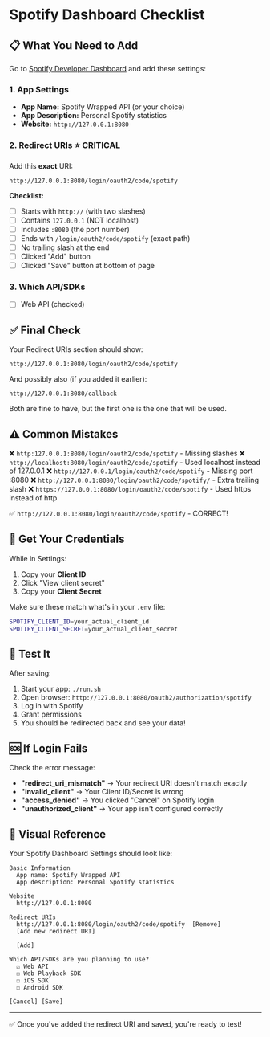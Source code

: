 # Spotify Dashboard Checklist

## 📋 What You Need to Add

Go to [Spotify Developer Dashboard](https://developer.spotify.com/dashboard) and add these settings:

### 1. App Settings

- **App Name:** Spotify Wrapped API (or your choice)
- **App Description:** Personal Spotify statistics
- **Website:** `http://127.0.0.1:8080`

### 2. Redirect URIs ⭐ CRITICAL

Add this **exact** URI:

```
http://127.0.0.1:8080/login/oauth2/code/spotify
```

**Checklist:**
- [ ] Starts with `http://` (with two slashes)
- [ ] Contains `127.0.0.1` (NOT localhost)
- [ ] Includes `:8080` (the port number)
- [ ] Ends with `/login/oauth2/code/spotify` (exact path)
- [ ] No trailing slash at the end
- [ ] Clicked "Add" button
- [ ] Clicked "Save" button at bottom of page

### 3. Which API/SDKs

- [ ] Web API (checked)

## ✅ Final Check

Your Redirect URIs section should show:

```
http://127.0.0.1:8080/login/oauth2/code/spotify
```

And possibly also (if you added it earlier):

```
http://127.0.0.1:8080/callback
```

Both are fine to have, but the first one is the one that will be used.

## ⚠️ Common Mistakes

❌ `http:127.0.0.1:8080/login/oauth2/code/spotify` - Missing slashes
❌ `http://localhost:8080/login/oauth2/code/spotify` - Used localhost instead of 127.0.0.1
❌ `http://127.0.0.1/login/oauth2/code/spotify` - Missing port :8080
❌ `http://127.0.0.1:8080/login/oauth2/code/spotify/` - Extra trailing slash
❌ `https://127.0.0.1:8080/login/oauth2/code/spotify` - Used https instead of http

✅ `http://127.0.0.1:8080/login/oauth2/code/spotify` - CORRECT!

## 🔑 Get Your Credentials

While in Settings:

1. Copy your **Client ID**
2. Click "View client secret"
3. Copy your **Client Secret**

Make sure these match what's in your `.env` file:

```bash
SPOTIFY_CLIENT_ID=your_actual_client_id
SPOTIFY_CLIENT_SECRET=your_actual_client_secret
```

## 🧪 Test It

After saving:

1. Start your app: `./run.sh`
2. Open browser: `http://127.0.0.1:8080/oauth2/authorization/spotify`
3. Log in with Spotify
4. Grant permissions
5. You should be redirected back and see your data!

## 🆘 If Login Fails

Check the error message:

- **"redirect_uri_mismatch"** → Your redirect URI doesn't match exactly
- **"invalid_client"** → Your Client ID/Secret is wrong
- **"access_denied"** → You clicked "Cancel" on Spotify login
- **"unauthorized_client"** → Your app isn't configured correctly

## 📸 Visual Reference

Your Spotify Dashboard Settings should look like:

```
Basic Information
  App name: Spotify Wrapped API
  App description: Personal Spotify statistics

Website
  http://127.0.0.1:8080

Redirect URIs
  http://127.0.0.1:8080/login/oauth2/code/spotify  [Remove]
  [Add new redirect URI]

  [Add]

Which API/SDKs are you planning to use?
  ☑ Web API
  ☐ Web Playback SDK
  ☐ iOS SDK
  ☐ Android SDK

[Cancel] [Save]
```

---

✅ Once you've added the redirect URI and saved, you're ready to test!
